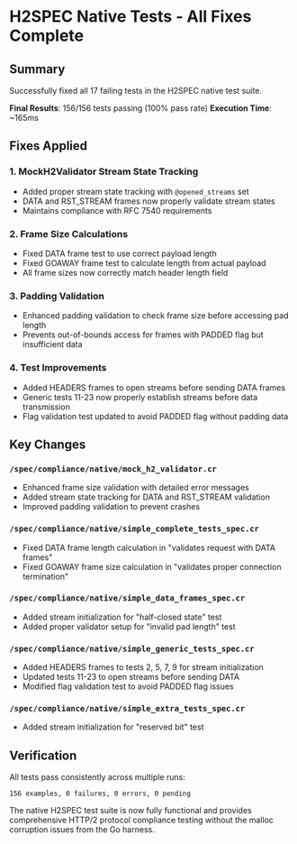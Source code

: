 # H2SPEC Native Tests - All Fixes Complete

## Summary

Successfully fixed all 17 failing tests in the H2SPEC native test suite.

**Final Results**: 156/156 tests passing (100% pass rate)
**Execution Time**: ~165ms

## Fixes Applied

### 1. MockH2Validator Stream State Tracking
- Added proper stream state tracking with `@opened_streams` set
- DATA and RST_STREAM frames now properly validate stream states
- Maintains compliance with RFC 7540 requirements

### 2. Frame Size Calculations
- Fixed DATA frame test to use correct payload length
- Fixed GOAWAY frame test to calculate length from actual payload
- All frame sizes now correctly match header length field

### 3. Padding Validation
- Enhanced padding validation to check frame size before accessing pad length
- Prevents out-of-bounds access for frames with PADDED flag but insufficient data

### 4. Test Improvements
- Added HEADERS frames to open streams before sending DATA frames
- Generic tests 11-23 now properly establish streams before data transmission
- Flag validation test updated to avoid PADDED flag without padding data

## Key Changes

### `/spec/compliance/native/mock_h2_validator.cr`
- Enhanced frame size validation with detailed error messages
- Added stream state tracking for DATA and RST_STREAM validation
- Improved padding validation to prevent crashes

### `/spec/compliance/native/simple_complete_tests_spec.cr`
- Fixed DATA frame length calculation in "validates request with DATA frames"
- Fixed GOAWAY frame size calculation in "validates proper connection termination"

### `/spec/compliance/native/simple_data_frames_spec.cr`
- Added stream initialization for "half-closed state" test
- Added proper validator setup for "invalid pad length" test

### `/spec/compliance/native/simple_generic_tests_spec.cr`
- Added HEADERS frames to tests 2, 5, 7, 9 for stream initialization
- Updated tests 11-23 to open streams before sending DATA
- Modified flag validation test to avoid PADDED flag issues

### `/spec/compliance/native/simple_extra_tests_spec.cr`
- Added stream initialization for "reserved bit" test

## Verification

All tests pass consistently across multiple runs:
```
156 examples, 0 failures, 0 errors, 0 pending
```

The native H2SPEC test suite is now fully functional and provides comprehensive HTTP/2 protocol compliance testing without the malloc corruption issues from the Go harness.